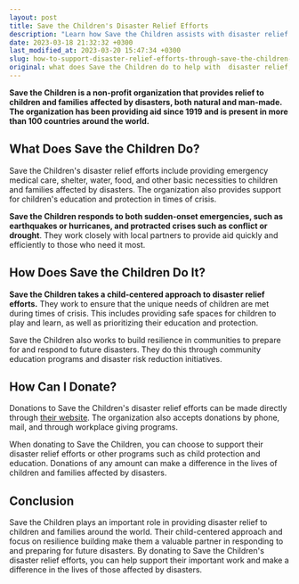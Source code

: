 ```yaml
---
layout: post
title: Save the Children's Disaster Relief Efforts
description: "Learn how Save the Children assists with disaster relief efforts, and discover ways you can donate to support their cause."
date: 2023-03-18 21:32:32 +0300
last_modified_at: 2023-03-20 15:47:34 +0300
slug: how-to-support-disaster-relief-efforts-through-save-the-children-s-charitable-donations
original: what does Save the Children do to help with  disaster relief, how do they do it, how can i donate?
---
```

**Save the Children is a non-profit organization that provides relief to children and families affected by disasters, both natural and man-made. The organization has been providing aid since 1919 and is present in more than 100 countries around the world.**

## What Does Save the Children Do?

Save the Children's disaster relief efforts include providing emergency medical care, shelter, water, food, and other basic necessities to children and families affected by disasters. The organization also provides support for children's education and protection in times of crisis.

**Save the Children responds to both sudden-onset emergencies, such as earthquakes or hurricanes, and protracted crises such as conflict or drought**. They work closely with local partners to provide aid quickly and efficiently to those who need it most.

## How Does Save the Children Do It?

**Save the Children takes a child-centered approach to disaster relief efforts.** They work to ensure that the unique needs of children are met during times of crisis. This includes providing safe spaces for children to play and learn, as well as prioritizing their education and protection.

Save the Children also works to build resilience in communities to prepare for and respond to future disasters. They do this through community education programs and disaster risk reduction initiatives.

## How Can I Donate?

Donations to Save the Children's disaster relief efforts can be made directly through [their website](https://www.savethechildren.net/). The organization also accepts donations by phone, mail, and through workplace giving programs.

When donating to Save the Children, you can choose to support their disaster relief efforts or other programs such as child protection and education. Donations of any amount can make a difference in the lives of children and families affected by disasters.

## Conclusion

Save the Children plays an important role in providing disaster relief to children and families around the world. Their child-centered approach and focus on resilience building make them a valuable partner in responding to and preparing for future disasters. By donating to Save the Children's disaster relief efforts, you can help support their important work and make a difference in the lives of those affected by disasters.